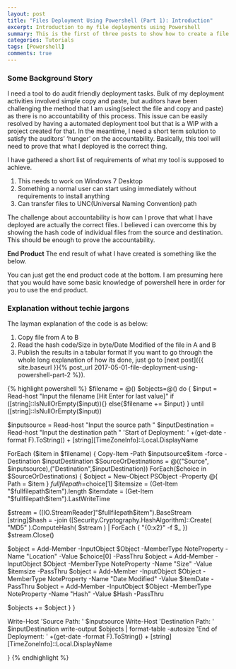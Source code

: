 ```yaml
---
layout: post
title: "Files Deployment Using Powershell (Part 1): Introduction"
excerpt: Introduction to my file deployments using Powershell
summary: This is the first of three posts to show how to create a file deployment utility with validation using powershell 
categories: Tutorials
tags: [Powershell]
comments: true
---
```


### Some Background Story
I need a tool to do audit friendly deployment tasks. Bulk of my deployment activities involved simple copy and paste, but auditors have been challenging the method that I am using(select the file and copy and paste) as there is no accountability of this process. This issue can be easily resolved by having a automated deployment tool but that is a WIP with a project created for that. In the meantime, I need a short term solution to satisfy the auditors’ ‘hunger’ on the accountability. Basically, this tool will need to prove that what I deployed is the correct thing.

I have gathered a short list of requirements of what my tool is supposed to achieve.

 1. This needs to work on Windows 7 Desktop
 2. Something a normal user can start using immediately without requirements to install anything
 3. Can transfer files to UNC(Universal Naming Convention) path
 
The challenge about accountability is how can I prove that what I have deployed are actually the correct files. I believed i can overcome this by showing the hash code of individual files from the source and destination. This should be enough to prove the accountability.

**End Product**
The end result of what I have created is something like the below.
<img src="{{ site.baseurl }}/images/Endresult.jpg" alt="">


You can just get the end product code at the bottom. I am presuming here that you would have some basic knowledge of powershell here in order for you to use the end product.
### Explanation without techie jargons

The layman explanation of the code is as below:

 1. Copy file from A to B
 2. Read the hash code/Size in byte/Date Modified of the file in A and B
 3. Publish the results in a tabular format
<a name = "allcode"></a>
If you want to go through the whole long explanation of how its done, just go to [next post]({{ site.baseurl }}{% post_url 2017-05-01-file-deployment-using-powershell-part-2 %}).

{% highlight powershell %}
$filename = @()
$objects=@()
do {
 $input = Read-host "Input the filename [Hit Enter for last value]"
 if ([string]::IsNullOrEmpty($input)){}
 else{$filename += $input}
} until ([string]::IsNullOrEmpty($input))

$inputsource = Read-host "Input the source path "
$inputDestination = Read-host "Input the destination path "
'Start of Deployment: ' +(get-date -format F).ToString() + [string][TimeZoneInfo]::Local.DisplayName

ForEach ($item in $filename) {
 Copy-Item -Path $inputsource\$item -force -Destination $inputDestination
 $SourceOrDestinations = @(("Source", $inputsource),("Destination",$inputDestination))
 ForEach($choice in $SourceOrDestinations)
 {
 $object = New-Object PSObject -Property @{ 
 Path = $item
 }
 $fullfilepath=$choice[1]
 $itemsize = (Get-Item "$fullfilepath\$item").length
 $itemdate = (Get-Item "$fullfilepath\$item").LastWriteTime

 $stream = ([IO.StreamReader]"$fullfilepath\$item").BaseStream
 [string]$hash = -join ([Security.Cryptography.HashAlgorithm]::Create( "MD5" ).ComputeHash( $stream ) | ForEach { "{0:x2}" -f $_ })
 $stream.Close()

 $object = Add-Member -InputObject $Object -MemberType NoteProperty -Name "Location" -Value $choice[0] -PassThru
 $object = Add-Member -InputObject $Object -MemberType NoteProperty -Name "Size" -Value $itemsize -PassThru
 $object = Add-Member -InputObject $Object -MemberType NoteProperty -Name "Date Modified" -Value $itemDate -PassThru
 $object = Add-Member -InputObject $Object -MemberType NoteProperty -Name "Hash" -Value $Hash -PassThru

 $objects += $object
 }
}

Write-Host 'Source Path: ' $inputsource
Write-Host 'Destination Path: ' $inputDestination
write-output $objects | format-table -autosize
'End of Deployment: ' +(get-date -format F).ToString() + [string][TimeZoneInfo]::Local.DisplayName

}
{% endhighlight %}

